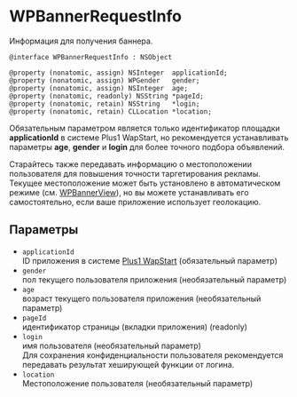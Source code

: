 WPBannerRequestInfo
===================
 Информация для получения баннера.

    @interface WPBannerRequestInfo : NSObject
    
    @property (nonatomic, assign) NSInteger  applicationId;
    @property (nonatomic, assign) WPGender   gender;
    @property (nonatomic, assign) NSInteger  age;
    @property (nonatomic, readonly) NSString *pageId;
    @property (nonatomic, retain) NSString   *login;
    @property (nonatomic, retain) CLLocation *location;

Обязательным параметром является только идентификатор площадки **applicationId** в системе Plus1 WapStart, но рекомендуется устанавливать параметры **age**, **gender** и **login** для более точного подбора объявлений.

Старайтесь также передавать информацию о местоположении пользователя для повышения точности таргетирования рекламы. Текущее местоположение может быть установлено в автоматическом режиме (см. [WPBannerView](https://github.com/WapStart/plus1-ios-sdk/doc/WPBannerView.md)), но вы можете устанавливать его самостоятельно, если ваше приложение использует геолокацию.

Параметры
---------

* `applicationId`  
  ID приложения в системе [Plus1 WapStart](http://plus1.wapstart.ru/) (обязательный параметр)
* `gender`  
  пол текущего пользователя приложения (необязательный параметр)
* `age`  
  возраст текущего пользователя приложения (необязательный параметр)
* `pageId`  
  идентификатор страницы (вкладки приложения) (readonly)
* `login`  
  имя пользователя (необязательный параметр)  
Для сохранения конфиденциальности пользователя рекомендуется передавать результат хеширующей функции от логина.
* `location`  
  Местоположение пользователя (необязательный параметр)
